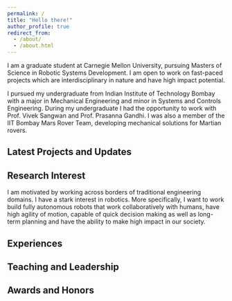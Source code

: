 ```yaml
---
permalink: /
title: "Hello there!"
author_profile: true
redirect_from: 
  - /about/
  - /about.html
---
```


I am a graduate student at Carnegie Mellon University, pursuing Masters of Science in Robotic Systems Development. I am open to work on fast-paced projects which are interdisciplinary in nature and have high impact potential.

I pursued my undergraduate from Indian Institute of Technology Bombay with a major in Mechanical Engineering and minor in Systems and Controls Engineering. During my undergraduate I had the opportunity to work with Prof. Vivek Sangwan and Prof. Prasanna Gandhi. I was also a member of the IIT Bombay Mars Rover Team, developing mechanical solutions for Martian rovers.

## Latest Projects and Updates


## Research Interest

I am motivated by working across borders of traditional engineering domains. I have a stark interest in robotics. More specifically, I want to work build fully autonomous robots that work collaboratively with humans, have high agility of motion, capable of quick decision making as well as long-term planning and have the ability to make high impact in our society. 

## Experiences



## Teaching and Leadership



## Awards and Honors


